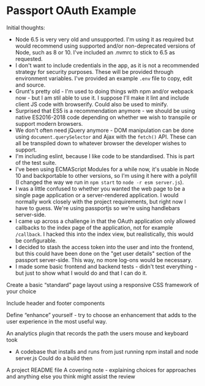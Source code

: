 # Passport OAuth Example

Initial thoughts:
- Node 6.5 is very very old and unsupported. I'm using it as required but would recommend using supported and/or non-deprecated versions of Node, such as 8 or 10. I've included an .nvmrc to stick to 6.5 as requested.
- I don't want to include credentials in the app, as it is not a recommended strategy for security purposes. These will be provided through environment variables. I've provided an example `.env` file to copy, edit and source.
- Grunt's pretty old - I'm used to doing things with npm and/or webpack now - but I am stil able to use it. I suppose I'll make it lint and include client JS code with browserify. Could also be used to minify.
- Surprised that ES5 is a recommendation anymore - we should be using native ES2016-2018 code depending on whether we wish to transpile or support modern browsers.
- We don't often need jQuery anymore - DOM manipulation can be done using `document.querySelector` and Ajax with the `fetch()` API. These can all be transpiled down to whatever browser the developer wishes to support.
- I'm including eslint, because I like code to be standardised. This is part of the test suite.
- I've been using ECMAScript Modules for a while now, it's usable in Node 10 and backportable to other versions, so I'm using it here with a polyfill (I changed the way we run in `npm start` to `node -r esm server.js`).
- I was a little confused to whether you wanted the web page to be a single page application or a server-rendered application. I would normally work closely with the project requirements, but right now I have to guess. We're using passportjs so we're using handlebars server-side.
- I came up across a challenge in that the OAuth application only allowed callbacks to the index page of the application, not for example `/callback`. I hacked this into the index view, but realistically, this would be configurable.
- I decided to stash the access token into the user and into the frontend, but this could have been done on the "get user details" section of the passport server-side. This way, no more log-ons would be necessary.
- I made some basic frontend and backend tests - didn't test everything - but just to show what I would do and that I can do it.



Create a basic “standard” page layout using a responsive CSS framework of your choice

Include header and footer components

Define “enhance” yourself - try to choose an enhancement that adds to the user experience in the most useful way.

An analytics plugin that records the path the users mouse and keyboard took

- A codebase that installs and runs from just running npm install and node server.js
Could do a build then

A project README file
A covering note - explaining choices for approaches and anything else you think might assist the review